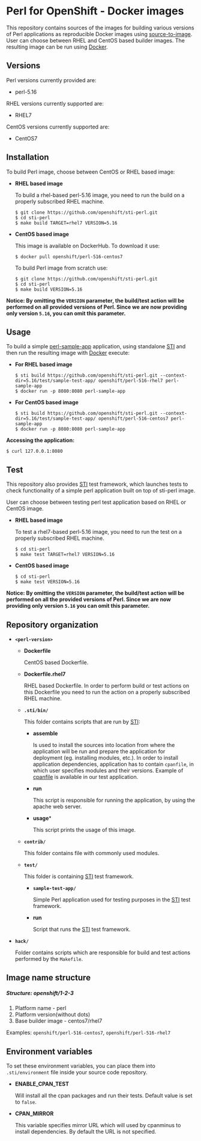 Perl for OpenShift - Docker images
========================================

This repository contains sources of the images for building various versions
of Perl applications as reproducible Docker images using
[source-to-image](https://github.com/openshift/source-to-image).
User can choose between RHEL and CentOS based builder images.
The resulting image can be run using [Docker](http://docker.io).


Versions
---------------
Perl versions currently provided are:
* perl-5.16

RHEL versions currently supported are:
* RHEL7

CentOS versions currently supported are:
* CentOS7


Installation
---------------
To build Perl image, choose between CentOS or RHEL based image:
*  **RHEL based image**

    To build a rhel-based perl-5.16 image, you need to run the build on a properly
    subscribed RHEL machine.

    ```
    $ git clone https://github.com/openshift/sti-perl.git
    $ cd sti-perl
    $ make build TARGET=rhel7 VERSION=5.16
    ```

*  **CentOS based image**

    This image is available on DockerHub. To download it use:

    ```
    $ docker pull openshift/perl-516-centos7
    ```

    To build Perl image from scratch use:

    ```
    $ git clone https://github.com/openshift/sti-perl.git
    $ cd sti-perl
    $ make build VERSION=5.16
    ```

**Notice: By omitting the `VERSION` parameter, the build/test action will be performed
on all provided versions of Perl. Since we are now providing only version `5.16`,
you can omit this parameter.**


Usage
---------------------
To build a simple [perl-sample-app](https://github.com/openshift/sti-perl/tree/master/5.16/test/sample-test-app) application,
using standalone [STI](https://github.com/openshift/source-to-image) and then run the
resulting image with [Docker](http://docker.io) execute:

*  **For RHEL based image**
    ```
    $ sti build https://github.com/openshift/sti-perl.git --context-dir=5.16/test/sample-test-app/ openshift/perl-516-rhel7 perl-sample-app
    $ docker run -p 8080:8080 perl-sample-app
    ```

*  **For CentOS based image**
    ```
    $ sti build https://github.com/openshift/sti-perl.git --context-dir=5.16/test/sample-test-app/ openshift/perl-516-centos7 perl-sample-app
    $ docker run -p 8080:8080 perl-sample-app
    ```

**Accessing the application:**
```
$ curl 127.0.0.1:8080
```


Test
---------------------
This repository also provides [STI](https://github.com/openshift/source-to-image) test framework,
which launches tests to check functionality of a simple perl application built on top of sti-perl image.

User can choose between testing perl test application based on RHEL or CentOS image.

*  **RHEL based image**

    To test a rhel7-based perl-5.16 image, you need to run the test on a properly
    subscribed RHEL machine.

    ```
    $ cd sti-perl
    $ make test TARGET=rhel7 VERSION=5.16
    ```

*  **CentOS based image**

    ```
    $ cd sti-perl
    $ make test VERSION=5.16
    ```

**Notice: By omitting the `VERSION` parameter, the build/test action will be performed
on all the provided versions of Perl. Since we are now providing only version `5.16`
you can omit this parameter.**


Repository organization
------------------------
* **`<perl-version>`**

    * **Dockerfile**

        CentOS based Dockerfile.

    * **Dockerfile.rhel7**

        RHEL based Dockerfile. In order to perform build or test actions on this
        Dockerfile you need to run the action on a properly subscribed RHEL machine.

    * **`.sti/bin/`**

        This folder contains scripts that are run by [STI](https://github.com/openshift/source-to-image):

        *   **assemble**

            Is used to install the sources into location from where the application
            will be run and prepare the application for deployment (eg. installing
            modules, etc.).
            In order to install application dependencies, application has to contain
            `cpanfile`, in which user specifies modules and their versions.
            Example of [cpanfile](https://github.com/openshift/sti-perl/blob/master/5.16/test/sample-test-app/cpanfile) is available in our test application.

        *   **run**

            This script is responsible for running the application, by using the
            apache web server.

        *   **usage***

            This script prints the usage of this image.

    * **`contrib/`**

        This folder contains file with commonly used modules.

    * **`test/`**

        This folder is containing [STI](https://github.com/openshift/source-to-image)
        test framework.

        * **`sample-test-app/`**

            Simple Perl application used for testing purposes in the [STI](https://github.com/openshift/source-to-image) test framework.

        * **run**

            Script that runs the [STI](https://github.com/openshift/source-to-image) test framework.

* **`hack/`**

    Folder contains scripts which are responsible for build and test actions performed by the `Makefile`.


Image name structure
------------------------
##### Structure: openshift/1-2-3

1. Platform name - perl
2. Platform version(without dots)
3. Base builder image - centos7/rhel7

Examples: `openshift/perl-516-centos7`, `openshift/perl-516-rhel7`


Environment variables
---------------------

To set these environment variables, you can place them into `.sti/environment`
file inside your source code repository.

* **ENABLE_CPAN_TEST**

    Will install all the cpan packages and run their tests. Default value is set to
    `false`.

* **CPAN_MIRROR**

    This variable specifies mirror URL which will used by cpanminus to install dependencies.
    By default the URL is not specified.
